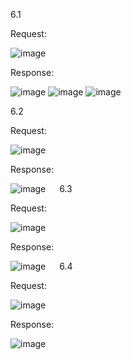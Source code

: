 6.1

Request: 

 ![image](https://github.com/Aammaann-S/HireWheelsApplication/assets/90821327/e1acdbc1-c970-4e0b-862e-e3e2d75b9e3c)
 
Response:

 ![image](https://github.com/Aammaann-S/HireWheelsApplication/assets/90821327/2cbab4cf-4016-4f18-8059-617a6b811fd1)
 ![image](https://github.com/Aammaann-S/HireWheelsApplication/assets/90821327/03f76113-76f5-4b9e-a5d8-3814fce1a614)
 ![image](https://github.com/Aammaann-S/HireWheelsApplication/assets/90821327/7c439417-336d-4d9d-9002-b9df99e4f478)

6.2

Request:

 ![image](https://github.com/Aammaann-S/HireWheelsApplication/assets/90821327/1bd0af51-3238-457a-b644-5f76a104c931)

Response:

 ![image](https://github.com/Aammaann-S/HireWheelsApplication/assets/90821327/e7ddcc6d-2801-43cb-b135-4059ba741b63) 
  
6.3

Request:

 ![image](https://github.com/Aammaann-S/HireWheelsApplication/assets/90821327/13dee0ae-2980-41eb-946b-5f2deb2c6960)

Response:

 ![image](https://github.com/Aammaann-S/HireWheelsApplication/assets/90821327/e2b8c7b6-ee51-4ced-af6e-da1fed4568ad)
 
6.4

Request:

 ![image](https://github.com/Aammaann-S/HireWheelsApplication/assets/90821327/44465196-ffd8-4066-9cf5-a0841df5e414)
 
Response:

 ![image](https://github.com/Aammaann-S/HireWheelsApplication/assets/90821327/6766c0e2-5b4c-4f7f-8b01-c68138e75407)


